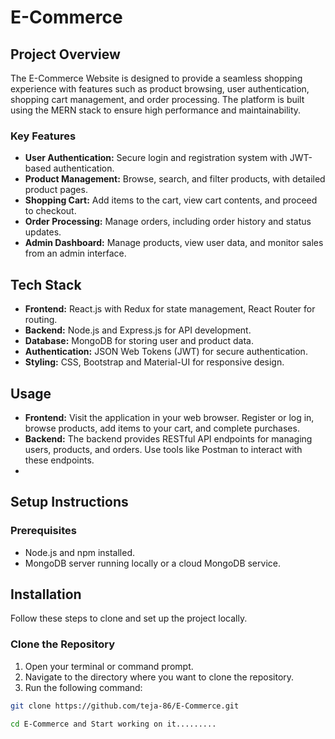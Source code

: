 # E-Commerce

## Project Overview

The E-Commerce Website is designed to provide a seamless shopping experience with features such as product browsing, user authentication, shopping cart management, and order processing. The platform is built using the MERN stack to ensure high performance and maintainability.

### Key Features

- **User Authentication:** Secure login and registration system with JWT-based authentication.
- **Product Management:** Browse, search, and filter products, with detailed product pages.
- **Shopping Cart:** Add items to the cart, view cart contents, and proceed to checkout.
- **Order Processing:** Manage orders, including order history and status updates.
- **Admin Dashboard:** Manage products, view user data, and monitor sales from an admin interface.

## Tech Stack

- **Frontend:** React.js with Redux for state management, React Router for routing.
- **Backend:** Node.js and Express.js for API development.
- **Database:** MongoDB for storing user and product data.
- **Authentication:** JSON Web Tokens (JWT) for secure authentication.
- **Styling:** CSS, Bootstrap and Material-UI for responsive design.

## Usage

- **Frontend:** Visit the application in your web browser. Register or log in, browse products, add items to your cart, and complete purchases.
- **Backend:** The backend provides RESTful API endpoints for managing users, products, and orders. Use tools like Postman to interact with these endpoints.
- 
## Setup Instructions

### Prerequisites

- Node.js and npm installed.
- MongoDB server running locally or a cloud MongoDB service.

## Installation

Follow these steps to clone and set up the project locally.

### Clone the Repository

1. Open your terminal or command prompt.
2. Navigate to the directory where you want to clone the repository.
3. Run the following command:

```bash
git clone https://github.com/teja-86/E-Commerce.git

cd E-Commerce and Start working on it.........
